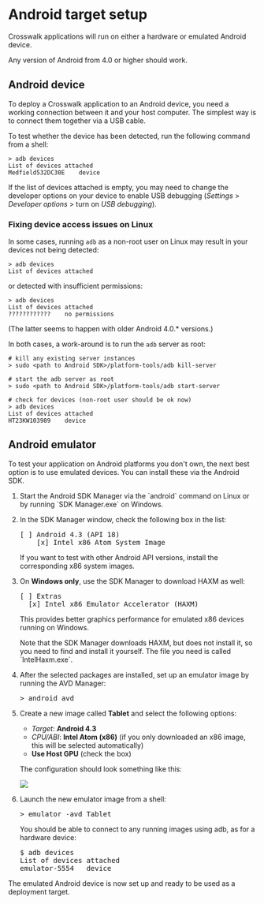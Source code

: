 # Android target setup

Crosswalk applications will run on either a hardware or emulated Android device.

Any version of Android from 4.0 or higher should work.

## Android device

To deploy a Crosswalk application to an Android device, you need a working connection between it and your host computer. The simplest way is to connect them together via a USB cable.

To test whether the device has been detected, run the following command from a shell:

    > adb devices
    List of devices attached
    Medfield532DC30E	device

If the list of devices attached is empty, you may need to change the developer options on your device to enable USB debugging (*Settings* &gt; *Developer options* &gt; turn on *USB debugging*).

<h3 id="Fixing-device-access-issues-on-Linux">Fixing device access issues on Linux</h3>

In some cases, running `adb` as a non-root user on Linux may result in your devices not being detected:

    > adb devices
    List of devices attached

or detected with insufficient permissions:

    > adb devices
    List of devices attached
    ????????????	no permissions

(The latter seems to happen with older Android 4.0.* versions.)

In both cases, a work-around is to run the `adb` server as root:

    # kill any existing server instances
    > sudo <path to Android SDK>/platform-tools/adb kill-server

    # start the adb server as root
    > sudo <path to Android SDK>/platform-tools/adb start-server

    # check for devices (non-root user should be ok now)
    > adb devices
    List of devices attached
    HT23KW103989	device

## Android emulator

To test your application on Android platforms you don't own, the next best option is to use emulated devices. You can install these via the Android SDK.

<ol>

<li>
  <p>Start the Android SDK Manager via the `android` command on Linux or by running `SDK Manager.exe` on Windows.</p>
</li>

<li>
  <p>In the SDK Manager window, check the following box in the list:</p>

<pre>
[ ] Android 4.3 (API 18)
    [x] Intel x86 Atom System Image
</pre>

  <p>If you want to test with other Android API versions, install the corresponding x86 system images.</p>
</li>

<li>
  <p>On <strong>Windows only</strong>, use the SDK Manager to download HAXM as well:</p>

<pre>
[ ] Extras
  [x] Intel x86 Emulator Accelerator (HAXM)
</pre>

  <p>This provides better graphics performance for emulated x86 devices running on Windows.</p>

  <p>Note that the SDK Manager downloads HAXM, but does not install it, so you need to find and install it yourself. The file you need is called `IntelHaxm.exe`.</p>
</li>

<li>
  <p>After the selected packages are installed, set up an emulator image by running the AVD Manager:</p>

<pre>
> android avd
</pre>
</li>

<li>
  <p>Create a new image called <strong>Tablet</strong> and select the following options:</p>

  <ul>
    <li><em>Target</em>: <strong>Android 4.3</strong></li>
    <li><em>CPU/ABI</em>: <strong>Intel Atom (x86)</strong> (if you only downloaded an x86 image, this will be selected automatically)</li>
    <li><strong>Use Host GPU</strong> (check the box)</li>
  </ul>

  <p>The configuration should look something like this:</p>

  <p><img src='/assets/emulator.png'></p>
</li>

<li>
  <p>Launch the new emulator image from a shell:</p>

<pre>
> emulator -avd Tablet
</pre>

  <p>You should be able to connect to any running images using adb, as for a hardware device:</p>

<pre>
$ adb devices
List of devices attached
emulator-5554	device
</pre>
</li>

</ol>

The emulated Android device is now set up and ready to be used as a deployment target.
